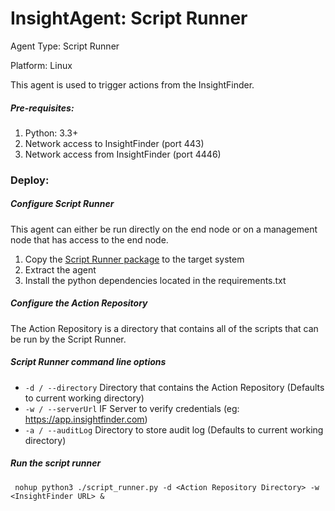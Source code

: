 # InsightAgent: Script Runner
Agent Type: Script Runner

Platform: Linux

This agent is used to trigger actions from the InsightFinder.

##### Pre-requisites:
1. Python: 3.3+
2. Network access to InsightFinder (port 443)
3. Network access from InsightFinder (port 4446)

### Deploy:
##### Configure Script Runner
This agent can either be run directly on the end node or on a management node that has access to the end node. 

1. Copy the [Script Runner package](script_runner.tar.gz) to the target system
2. Extract the agent
3. Install the python dependencies located in the requirements.txt

##### Configure the Action Repository 
The Action Repository is a directory that contains all of the scripts that can be run by the Script Runner.

##### Script Runner command line options
* ```-d / --directory```  Directory that contains the Action Repository (Defaults to current working directory)
* ```-w / --serverUrl```  IF Server to verify credentials (eg: https://app.insightfinder.com)
* ```-a / --auditLog``` Directory to store audit log (Defaults to current working directory)

##### Run the script runner
``` nohup python3 ./script_runner.py -d <Action Repository Directory> -w <InsightFinder URL> &```
